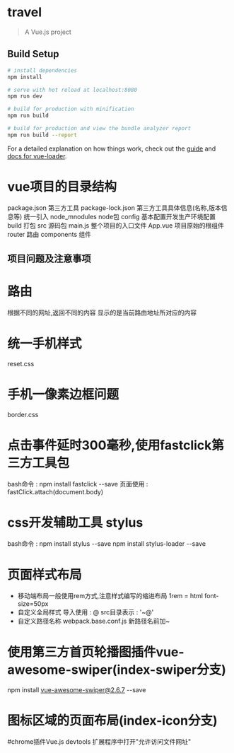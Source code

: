 # travel

> A Vue.js project

## Build Setup

``` bash
# install dependencies
npm install

# serve with hot reload at localhost:8080
npm run dev

# build for production with minification
npm run build

# build for production and view the bundle analyzer report
npm run build --report
```

For a detailed explanation on how things work, check out the [guide](http://vuejs-templates.github.io/webpack/) and [docs for vue-loader](http://vuejs.github.io/vue-loader).

# vue项目的目录结构
package.json    第三方工具
package-lock.json   第三方工具具体信息(名称,版本信息等) 统一引入
node_mnodules   node包
config    基本配置开发生产环境配置
build   打包
src   源码包
    main.js   整个项目的入口文件
    App.vue   项目原始的根组件
    router    路由
    components    组件
## 项目问题及注意事项
# 路由
根据不同的网址,返回不同的内容
<router-view>  显示的是当前路由地址所对应的内容
# 统一手机样式
reset.css
# 手机一像素边框问题
border.css
# 点击事件延时300毫秒,使用fastclick第三方工具包
bash命令 : npm install fastclick --save
页面使用 : fastClick.attach(document.body)
# css开发辅助工具 stylus
bash命令 : npm install stylus --save
          npm install stylus-loader --save
# 页面样式布局
* 移动端布局一般使用rem方式,注意样式编写的缩进布局
1rem = html font-size=50px
* 自定义全局样式
导入使用 : @
src目录表示 : '~@'
* 自定义路径名称
webpack.base.conf.js
新路径名前加~
# 使用第三方首页轮播图插件vue-awesome-swiper(index-swiper分支)
npm install vue-awesome-swiper@2.6.7 --save
# 图标区域的页面布局(index-icon分支)

#chrome插件Vue.js devtools
扩展程序中打开"允许访问文件网址"







